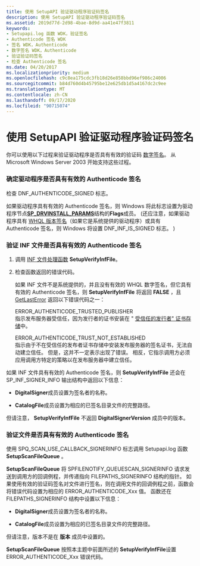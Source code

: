 ```yaml
---
title: 使用 SetupAPI 验证驱动程序验证码签名
description: 使用 SetupAPI 验证驱动程序验证码签名
ms.assetid: 2019d77d-2d98-4bae-8d9d-aa41e47f3811
keywords:
- Setupapi.log 函数 WDK，验证签名
- Authenticode 签名 WDK
- 签名 WDK，Authenticode
- 数字签名 WDK，Authenticode
- 验证验证码签名
- 检查 Authenticode 签名
ms.date: 04/20/2017
ms.localizationpriority: medium
ms.openlocfilehash: c9c8ea175cdc3fb18d26e858bbd96ef986c24006
ms.sourcegitcommit: b84d760d4b45795be12e625db1d5a4167dc2c9ee
ms.translationtype: MT
ms.contentlocale: zh-CN
ms.lasthandoff: 09/17/2020
ms.locfileid: "90715074"
---
```

# <a name="using-setupapi-to-verify-driver-authenticode-signatures"></a>使用 SetupAPI 验证驱动程序验证码签名





你可以使用以下过程来验证驱动程序是否具有有效的验证码 [数字签名](digital-signatures.md)。 从 Microsoft Windows Server 2003 开始支持这些过程。

### <a name="to-determine-whether-a-driver-has-a-valid-authenticode-signature"></a>确定驱动程序是否具有有效的 Authenticode 签名

检查 DNF_AUTHENTICODE_SIGNED 标志。

如果驱动程序具有有效的 Authenticode 签名，则 Windows 将此标志设置为驱动程序节点[**SP_DRVINSTALL_PARAMS**](/windows/win32/api/setupapi/ns-setupapi-_sp_drvinstall_params)结构的**Flags**成员。  (还应注意，如果驱动程序具有 [WHQL 版本签名](whql-release-signature.md)（如果它是系统提供的驱动程序）或具有 Authenticode 签名，则 Windows 将设置 DNF_INF_IS_SIGNED 标志。 ) 

### <a name="to-verify-that-an-inf-file-has-a-valid-authenticode-signature"></a>验证 INF 文件是否具有有效的 Authenticode 签名

1.  调用 [INF 文件处理函数](inf-file-processing-functions.md) **SetupVerifyInfFile**。

2.  检查函数返回的错误代码。

    如果 INF 文件不是系统提供的，并且没有有效的 WHQL 数字签名，但它具有有效的 Authenticode 签名，则 **SetupVerifyInfFile** 将返回 **FALSE** ，且 [GetLastError](https://go.microsoft.com/fwlink/p/?linkid=169416) 返回以下错误代码之一：

    <a href="" id="error-authenticode-trusted-publisher"></a>ERROR_AUTHENTICODE_TRUSTED_PUBLISHER  
    指示发布服务器受信任，因为发行者的证书安装在 " [受信任的发行者" 证书存储](trusted-publishers-certificate-store.md)中。

    <a href="" id="error-authenticode-trust-not-established"></a>ERROR_AUTHENTICODE_TRUST_NOT_ESTABLISHED  
    指示由于不在受信任的发布者证书存储中安装发布服务器的签名证书，无法自动建立信任。 但是，这并不一定表示出现了错误。 相反，它指示调用方必须应用调用方特定的策略以在发布服务器中建立信任。

如果 INF 文件具有有效的 Authenticode 签名，则 **SetupVerifyInfFile** 还会在 SP_INF_SIGNER_INFO 输出结构中返回以下信息：

-   **DigitalSigner**成员设置为签名者的名称。

-   **CatalogFile**成员设置为相应的已签名目录文件的完整路径。

但请注意， **SetupVerifyInfFile** 不返回 **DigitalSignerVersion** 成员中的版本。

### <a name="to-verify-that-a-file-has-a-valid-authenticode-signature"></a>验证文件是否具有有效的 Authenticode 签名

使用 SPQ_SCAN_USE_CALLBACK_SIGNERINFO 标志调用 Setupapi.log 函数 **SetupScanFileQueue** 。

**SetupScanFileQueue** 将 SPFILENOTIFY_QUEUESCAN_SIGNERINFO 请求发送到调用方的回调例程，并传递指向 FILEPATHS_SIGNERINFO 结构的指针。 如果使用有效的验证码签名对文件进行签名，则在调用文件的回调例程之前，函数会将错误代码设置为相应的 ERROR_AUTHENTICODE_Xxx 值。 函数还在 FILEPATHS_SIGNERINFO 结构中设置以下信息：

-   **DigitalSigner**成员设置为签名者的名称。

-   **CatalogFile**成员设置为相应的已签名目录文件的完整路径。

但请注意，版本不是在 **版本** 成员中设置的。

**SetupScanFileQueue** 按照本主题中前面所述的 **SetupVerifyInfFile**设置 ERROR_AUTHENTICODE_Xxx 错误代码。

 

